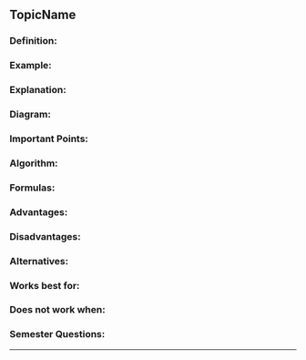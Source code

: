 ## TopicName
### Definition:

### Example:

### Explanation:

### Diagram:

### Important Points:

### Algorithm:

### Formulas:

### Advantages:

### Disadvantages:

### Alternatives:

### Works best for:

### Does not work when:

### Semester Questions:

___